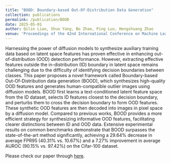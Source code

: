 ```yaml
---
title: "BOOD: Boundary-based Out-Of-Distribution Data Generation"
collection: publications
permalink: /publication/BOOD
date: 2025-05-01
author: Qilin Liao, Shuo Yang, Bo Zhao, Ping Luo, Hengshuang Zhao
venue: 'Proceedings of the 42nd International Conference on Machine Learning (ICML)'
---
```


Harnessing the power of diffusion models to synthesize auxiliary training data based on latent space features has proven effective in enhancing out-of-distribution (OOD) detection performance. However, extracting effective features outside the in-distribution (ID) boundary in latent space remains challenging due to the difficulty of identifying decision boundaries between classes. This paper proposes a novel framework called Boundary-based Out-Of-Distribution data generation (BOOD), which synthesizes high-quality OOD features and generates human-compatible outlier images using diffusion models. BOOD first learns a text-conditioned latent feature space from the ID dataset, selects ID features closest to the decision boundary, and perturbs them to cross the decision boundary to form OOD features. These synthetic OOD features are then decoded into images in pixel space by a diffusion model. Compared to previous works, BOOD provides a more efficient strategy for synthesizing informative OOD features, facilitating clearer distinctions between ID and OOD data. Extensive experimental results on common benchmarks demonstrate that BOOD surpasses the state-of-the-art method significantly, achieving a 29.64% decrease in average FPR95 (40.31% vs. 10.67%) and a 7.27% improvement in average AUROC (90.15% vs. 97.42%) on the Cifar-100 dataset.

Please check our paper through [here](https://openreview.net/forum?id=mEEiiUXQ7O&referrer=%5BAuthor+Console%5D%28%2Fgroup%3Fid%3DICML.cc%2F2025%2FConference%2FAuthors%23your-submissions%29).
